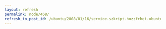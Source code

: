 ```yaml
---
layout: refresh
permalink: node/468/
refresh_to_post_id: /ubuntu/2008/01/16/service-szkript-hozzfrhet-ubuntu-7-10-n
---
```

